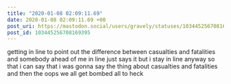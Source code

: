 ```yaml
---
title: "2020-01-08 02:09:11.69"
date: 2020-01-08 02:09:11.69 +00
post_uri: https://mastodon.social/users/gravely/statuses/103445256708169395
post_id: 103445256708169395
---
```

getting in line to point out the difference between casualties and fatalities and somebody ahead of me in line just says it but i stay in line anyway so that i can say that i was gonna say the thing about casualties and fatalities and then the oops we all get bombed all to heck


